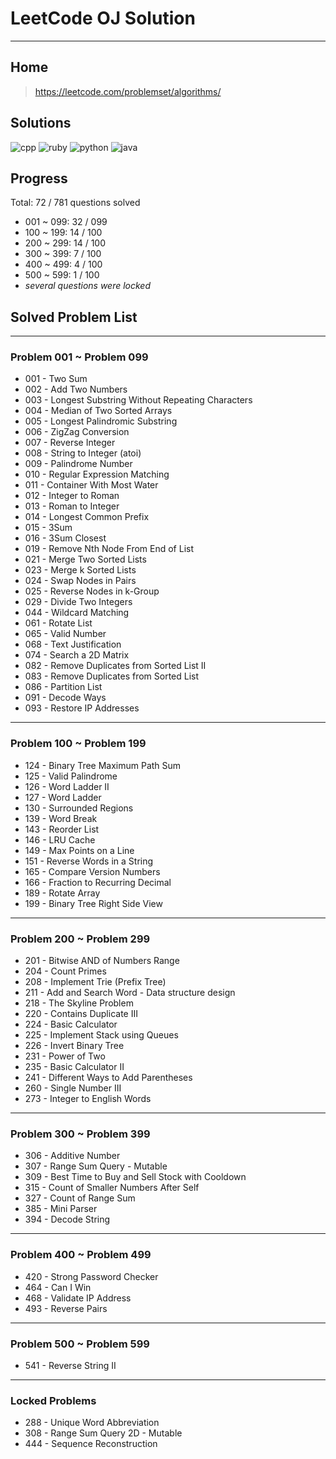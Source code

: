 # LeetCode OJ Solution
---
## Home
>https://leetcode.com/problemset/algorithms/

## Solutions
![cpp](https://img.shields.io/badge/cpp-71-f34b7d.svg)
![ruby](https://img.shields.io/badge/ruby-22-701516.svg)
![python](https://img.shields.io/badge/python-14-3572A5.svg)
![java](https://img.shields.io/badge/java-3-b07219.svg)

## Progress
Total: 72 / 781 questions solved
* 001 ~ 099: 32 / 099
* 100 ~ 199: 14 / 100
* 200 ~ 299: 14 / 100
* 300 ~ 399: 7 / 100
* 400 ~ 499: 4 / 100
* 500 ~ 599: 1 / 100
* *several questions were locked*

## Solved Problem List
---
### Problem 001 ~ Problem 099

* 001 - Two Sum
* 002 - Add Two Numbers
* 003 - Longest Substring Without Repeating Characters
* 004 - Median of Two Sorted Arrays
* 005 - Longest Palindromic Substring
* 006 - ZigZag Conversion
* 007 - Reverse Integer
* 008 - String to Integer (atoi)
* 009 - Palindrome Number
* 010 - Regular Expression Matching
* 011 - Container With Most Water
* 012 - Integer to Roman
* 013 - Roman to Integer
* 014 - Longest Common Prefix
* 015 - 3Sum
* 016 - 3Sum Closest
* 019 - Remove Nth Node From End of List
* 021 - Merge Two Sorted Lists
* 023 - Merge k Sorted Lists
* 024 - Swap Nodes in Pairs
* 025 - Reverse Nodes in k-Group
* 029 - Divide Two Integers
* 044 - Wildcard Matching
* 061 - Rotate List
* 065 - Valid Number
* 068 - Text Justification
* 074 - Search a 2D Matrix
* 082 - Remove Duplicates from Sorted List II
* 083 - Remove Duplicates from Sorted List
* 086 - Partition List
* 091 - Decode Ways
* 093 - Restore IP Addresses

---
### Problem 100 ~ Problem 199

* 124 - Binary Tree Maximum Path Sum
* 125 - Valid Palindrome
* 126 - Word Ladder II
* 127 - Word Ladder
* 130 - Surrounded Regions
* 139 - Word Break
* 143 - Reorder List
* 146 - LRU Cache
* 149 - Max Points on a Line
* 151 - Reverse Words in a String
* 165 - Compare Version Numbers
* 166 - Fraction to Recurring Decimal
* 189 - Rotate Array
* 199 - Binary Tree Right Side View

---
### Problem 200 ~ Problem 299

* 201 - Bitwise AND of Numbers Range
* 204 - Count Primes
* 208 - Implement Trie (Prefix Tree)
* 211 - Add and Search Word - Data structure design
* 218 - The Skyline Problem
* 220 - Contains Duplicate III
* 224 - Basic Calculator
* 225 - Implement Stack using Queues
* 226 - Invert Binary Tree
* 231 - Power of Two
* 235 - Basic Calculator II
* 241 - Different Ways to Add Parentheses
* 260 - Single Number III
* 273 - Integer to English Words

---
### Problem 300 ~ Problem 399

* 306 - Additive Number
* 307 - Range Sum Query - Mutable
* 309 - Best Time to Buy and Sell Stock with Cooldown
* 315 - Count of Smaller Numbers After Self
* 327 - Count of Range Sum
* 385 - Mini Parser
* 394 - Decode String

---
### Problem 400 ~ Problem 499

* 420 - Strong Password Checker
* 464 - Can I Win
* 468 - Validate IP Address
* 493 - Reverse Pairs

---
### Problem 500 ~ Problem 599

* 541 - Reverse String II

---
### Locked Problems

* 288 - Unique Word Abbreviation
* 308 - Range Sum Query 2D - Mutable
* 444 - Sequence Reconstruction